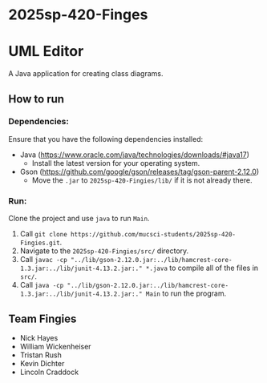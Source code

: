 # 2025sp-420-Finges

# UML Editor
A Java application for creating class diagrams.

## How to run
### Dependencies:
Ensure that you have the following dependencies installed:
- Java (https://www.oracle.com/java/technologies/downloads/#java17)
  - Install the latest version for your operating system.
- Gson (https://github.com/google/gson/releases/tag/gson-parent-2.12.0)
  - Move the ``.jar`` to ``2025sp-420-Fingies/lib/`` if it is not already there.

### Run:
Clone the project and use ``java`` to run ``Main``.
1. Call ``git clone https://github.com/mucsci-students/2025sp-420-Fingies.git``.
2. Navigate to the ``2025sp-420-Fingies/src/`` directory.
3. Call ``javac -cp "../lib/gson-2.12.0.jar:../lib/hamcrest-core-1.3.jar:../lib/junit-4.13.2.jar:." *.java`` to compile all of the files in ``src/``.
4. Call ``java -cp "../lib/gson-2.12.0.jar:../lib/hamcrest-core-1.3.jar:../lib/junit-4.13.2.jar:." Main`` to run the program.

## Team Fingies
- Nick Hayes
- William Wickenheiser
- Tristan Rush
- Kevin Dichter
- Lincoln Craddock
